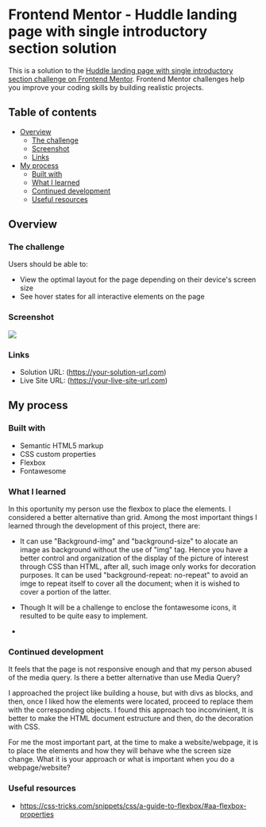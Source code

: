 # Frontend Mentor - Huddle landing page with single introductory section solution

This is a solution to the [Huddle landing page with single introductory section challenge on Frontend Mentor](https://www.frontendmentor.io/challenges/huddle-landing-page-with-a-single-introductory-section-B_2Wvxgi0). Frontend Mentor challenges help you improve your coding skills by building realistic projects. 

## Table of contents

- [Overview](#overview)
  - [The challenge](#the-challenge)
  - [Screenshot](#screenshot)
  - [Links](#links)
- [My process](#my-process)
  - [Built with](#built-with)
  - [What I learned](#what-i-learned)
  - [Continued development](#continued-development)
  - [Useful resources](#useful-resources)


## Overview

### The challenge

Users should be able to:

- View the optimal layout for the page depending on their device's screen size
- See hover states for all interactive elements on the page

### Screenshot

![](./Screenshot.png)


### Links

- Solution URL: (https://your-solution-url.com)
- Live Site URL: (https://your-live-site-url.com)

## My process

### Built with

- Semantic HTML5 markup
- CSS custom properties
- Flexbox
- Fontawesome


### What I learned

In this oportunity my person use the flexbox to place the elements. I considered a better alternative than grid. Among the most important things I learned through the development of this project, there are:

- It can use "Background-img" and "background-size" to alocate an image as background without the use of "img" tag. Hence you have a better control and organization of the display of the picture of interest through CSS than HTML, after all, such image only works for decoration purposes. It can be used "background-repeat: no-repeat" to avoid an imge to repeat itself to cover all the document; when it is wished to cover a portion of the latter.

- Though It will be a challenge to enclose the fontawesome icons, it resulted to be quite easy to implement. 

- 


### Continued development

It feels that the page is not responsive enough and that my person abused of the media query. Is there a better alternative than use Media Query? 

I approached the project like building a house, but with divs as blocks, and then, once I liked how the elements were located, proceed to replace them with the corresponding objects. I found this approach too inconvinient, It is better to make the HTML document estructure and then, do the decoration with CSS.

For me the most important part, at the time to make a website/webpage, it is to place the elements and how they will behave whe the screen size change. What it is your approach or what is important when you do a webpage/website?

### Useful resources

- https://css-tricks.com/snippets/css/a-guide-to-flexbox/#aa-flexbox-properties



